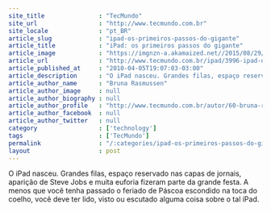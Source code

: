 ```yaml
---
site_title               : "TecMundo"
site_url                 : "http://www.tecmundo.com.br"
site_locale              : "pt_BR"
article_slug             : "ipad-os-primeiros-passos-do-gigante"
article_title            : "iPad: os primeiros passos do gigante"
article_image            : "https://imgnzn-a.akamaized.net//2015/08/29/29081157119872-t1200x480.jpg"
article_url              : "http://www.tecmundo.com.br/ipad/3996-ipad-os-primeiros-passos-do-gigante.htm"
article_published_at     : "2010-04-05T19:07:03-03:00"
article_description      : "O iPad nasceu. Grandes filas, espaço reservado nas capas de jornais, aparição de Steve Jobs e muita euforia fizeram parte da grande festa. A menos que você tenha passado o feriado de Páscoa escondido na toca do coelho, você deve ter lido, visto ou escutado alguma coisa sobre o tal iPad."
article_author_name      : "Bruna Rasmussen"
article_author_image     : null
article_author_biography : null
article_author_profile   : "http://www.tecmundo.com.br/autor/60-bruna-rasmussen/"
article_author_facebook  : null
article_author_twitter   : null
category                 : ['technology']
tags                     : ['TecMundo']
permalink                : "/:categories/ipad-os-primeiros-passos-do-gigante/"
layout                   : post
---
```


O iPad nasceu. Grandes filas, espaço reservado nas capas de jornais, aparição de Steve Jobs e muita euforia fizeram parte da grande festa. A menos que você tenha passado o feriado de Páscoa escondido na toca do coelho, você deve ter lido, visto ou escutado alguma coisa sobre o tal iPad.
